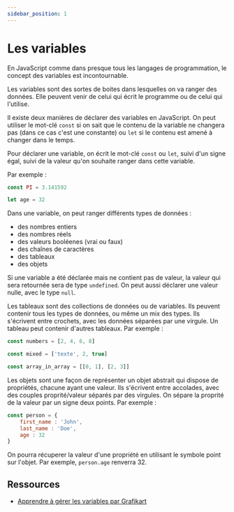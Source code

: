 ```yaml
---
sidebar_position: 1
---
```


# Les variables

En JavaScript comme dans presque tous les langages de programmation, le concept des variables est incontournable.

Les variables sont des sortes de boites dans lesquelles on va ranger des données. Elle peuvent venir de celui qui écrit le programme ou de celui qui l'utilise.

Il existe deux manières de déclarer des variables en JavaScript. On peut utiliser le mot-clé ```const``` si on sait que le contenu de la variable ne changera pas (dans ce cas c'est une constante) ou ```let``` si le contenu est amené à changer dans le temps.

Pour déclarer une variable, on écrit le mot-clé ```const``` ou ```let```, suivi d'un signe égal, suivi de la valeur qu'on souhaite ranger dans cette variable.

Par exemple : 

```js
const PI = 3.141592

let age = 32
```

Dans une variable, on peut ranger différents types de données :
 
 - des nombres entiers
 - des nombres réels
 - des valeurs booléenes (vrai ou faux)
 - des chaînes de caractères
 - des tableaux
 - des objets

Si une variable a été déclarée mais ne contient pas de valeur, la valeur qui sera retournée sera de type ```undefined```. On peut aussi déclarer une valeur nulle, avec le type ```null```.

Les tableaux sont des collections de données ou de variables. Ils peuvent contenir tous les types de données, ou même un mix des types. Ils s'écrivent entre crochets, avec les données séparées par une virgule. Un tableau peut contenir d'autres tableaux. Par exemple :

```js
const numbers = [2, 4, 6, 8]

const mixed = ['texte', 2, true]

const array_in_array = [[0, 1], [2, 3]]
```

Les objets sont une façon de représenter un objet abstrait qui dispose de propriétés, chacune ayant une valeur. Ils s'écrivent entre accolades, avec des couples proprité/valeur séparés par des virgules. On sépare la proprité de la valeur par un signe deux points. Par exemple :

```js
const person = {
    first_name : 'John',
    last_name : 'Doe',
    age : 32
}
```

On pourra récuperer la valeur d'une propriété en utilisant le symbole point sur l'objet. Par exemple,  ```person.age``` renverra 32.

## Ressources

* [Apprendre à gérer les variables par Grafikart](https://grafikart.fr/tutoriels/variables-2055#autoplay)
